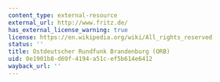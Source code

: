 ```yaml
---
content_type: external-resource
external_url: http://www.fritz.de/
has_external_license_warning: true
license: https://en.wikipedia.org/wiki/All_rights_reserved
status: ''
title: Ostdeutscher Rundfunk Brandenburg (ORB)
uid: 0e1901b8-d69f-4194-a51c-ef5b614e6412
wayback_url: ''
---
```

